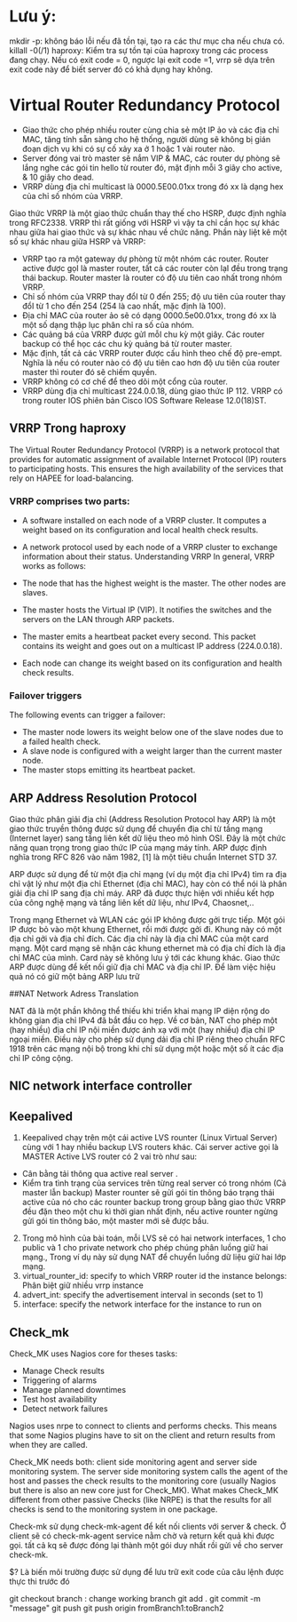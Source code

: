 # Lưu ý:

mkdir -p: không báo lỗi nếu đã tồn tại, tạo ra các thư mục cha nếu chưa có.
killall -0(/1) haproxy: Kiểm tra sự tồn tại của haproxy trong các process đang chạy. Nếu có exit code = 0, ngược lại exit code =1, vrrp sẽ dựa trên exit code này để biết server đó có khả dụng hay không. 

# Virtual Router Redundancy Protocol

- Giao thức cho phép nhiều router cùng chia sẻ một IP ảo và các địa chỉ MAC, tăng tính sẵn sàng cho hệ thống, người dùng sẽ không bị gián đoạn dịch vụ khi có sự cố xảy xa ở 1 hoặc 1 vài router nào.
- Server đóng vai trò master sẽ nắm VIP & MAC, các router dự phòng sẽ lắng nghe các gói tin hello từ router đó, mặt định mỗi 3 giây cho active, & 10 giây cho dead. 
- VRRP dùng địa chỉ multicast là 0000.5E00.01xx trong đó xx là dạng hex của chỉ số nhóm của VRRP.

 Giao thức VRRP là một giao thức chuẩn thay thế cho HSRP, được định nghĩa trong RFC2338. VRRP thì rất giống với HSRP vì vậy ta chỉ cần học sự khác nhau giữa hai giao thức và sự khác nhau về chức năng. Phần này liệt kê một số sự khác nhau giữa HSRP và VRRP:
- VRRP tạo ra một gateway dự phòng từ một nhóm các router. Router active được gọI là master router, tất cả các router còn lạI đều trong trạng thái backup. Router master là router có độ ưu tiên cao nhất trong nhóm VRRP.
- Chỉ số nhóm của VRRP thay đổI từ 0 đến 255; độ ưu tiên của router thay đổI từ 1 cho đến 254 (254 là cao nhất, mặc định là 100).
- Địa chỉ MAC của router ảo sẽ có dạng 0000.5e00.01xx, trong đó xx là một số dạng thập lục phân chỉ ra số của nhóm.
- Các quảng bá của VRRP được gửI mỗI chu kỳ một giây. Các router backup có thể học các chu kỳ quảng bá từ router master.
- Mặc định, tất cả các VRRP router được cấu hình theo chế độ pre-empt. Nghĩa là nếu có router nào có độ ưu tiên cao hơn độ ưu tiên của router master thì router đó sẽ chiếm quyền. 
- VRRP không có cơ chế để theo dõi một cổng của router.
- VRRP dùng địa chỉ multicast 224.0.0.18, dùng giao thức IP 112. VRRP có trong router IOS phiên bản Cisco IOS Software Release 12.0(18)ST.

## VRRP Trong haproxy

The Virtual Router Redundancy Protocol (VRRP) is a network protocol that provides for automatic assignment of available Internet Protocol (IP) routers to participating hosts. This ensures the high availability of the services that rely on HAPEE for load-balancing.

### VRRP comprises two parts:

* A software installed on each node of a VRRP cluster. It computes a weight based on its configuration and local health check results.
* A network protocol used by each node of a VRRP cluster to exchange information about their status.
Understanding VRRP
In general, VRRP works as follows:

* The node that has the highest weight is the master. The other nodes are slaves.
* The master hosts the Virtual IP (VIP). It notifies the switches and the servers on the LAN through ARP packets.
* The master emits a heartbeat packet every second. This packet contains its weight and goes out on a multicast IP address (224.0.0.18).
* Each node can change its weight based on its configuration and health check results.

### Failover triggers
The following events can trigger a failover:

* The master node lowers its weight below one of the slave nodes due to a failed health check.
* A slave node is configured with a weight larger than the current master node.
* The master stops emitting its heartbeat packet.

## ARP Address Resolution Protocol
Giao thức phân giải địa chỉ (Address Resolution Protocol hay ARP) là một giao thức truyền thông được sử dụng để chuyển địa chỉ từ tầng mạng (Internet layer) sang tầng liên kết dữ liệu theo mô hình OSI. Đây là một chức năng quan trọng trong giao thức IP của mạng máy tính. ARP được định nghĩa trong RFC 826 vào năm 1982, [1] là một tiêu chuẩn Internet STD 37.

ARP được sử dụng để từ một địa chỉ mạng (ví dụ một địa chỉ IPv4) tìm ra địa chỉ vật lý như một địa chỉ Ethernet (địa chỉ MAC), hay còn có thể nói là phân giải địa chỉ IP sang địa chỉ máy. ARP đã được thực hiện với nhiều kết hợp của công nghệ mạng và tầng liên kết dữ liệu, như IPv4, Chaosnet,..

Trong mạng Ethernet và WLAN các gói IP không được gởi trực tiếp. Một gói IP được bỏ vào một khung Ethernet, rồi mới được gởi đi. Khung này có một địa chỉ gởi và địa chỉ đích. Các địa chỉ này là địa chỉ MAC của một card mạng. Một card mạng sẽ nhận các khung ethernet mà có địa chỉ đích là địa chỉ MAC của mình. Card này sẽ không lưu ý tới các khung khác. Giao thức ARP được dùng để kết nối giữ địa chỉ MAC và địa chỉ IP. Để làm việc hiệu quả nó có giữ một bảng ARP lưu trữ

##NAT Network Adress Translation 

NAT đã là một phần không thể thiếu khi triển khai mạng IP diện rộng do không gian địa chỉ IPv4 đã bắt đầu co hẹp. Về cơ bản, NAT cho phép một (hay nhiều) địa chỉ IP nội miền được ánh xạ với một (hay nhiều) địa chỉ IP ngoại miền. Điều này cho phép sử dụng dải địa chỉ IP riêng theo chuẩn RFC 1918 trên các mạng nội bộ trong khi chỉ sử dụng một hoặc một số ít các địa chỉ IP công cộng.

## NIC network interface controller
## Keepalived 
1. Keepalived chạy trên một cái active LVS rounter (Linux Virtual Server) cùng với 1 hay nhiều backup LVS routers khác. Cái server active gọi là MASTER 
Active LVS router có 2 vai trò như sau: 
* Cân bằng tải thông qua active real server .
* Kiểm tra tình trạng của services trên từng real server có trong nhóm (Cả master lẫn backup)
Master rounter sẽ gửi gói tin thông báo trạng thái active của nó cho các rounter backup trong group bằng giao thức VRRP đều đặn theo một chu kì thời gian nhất định, nếu active rounter ngừng gửi gói tin thông báo, một master mới sẽ được bầu.
2. Trong mô hình của bài toán, mỗi LVS sẽ có hai network interfaces, 1 cho public và 1 cho private network cho phép chúng phân luồng giữ hai mạng., Trong ví dụ này sử dụng NAT để  chuyển luồng dữ liệu giữ hai lớp mạng. 
3.  virtual_rounter_id: specify to which VRRP router id the instance belongs: Phân biệt giữ nhiều vrrp instance
4.  advert_int: specify the advertisement interval in seconds (set to 1) 
5. interface: specify the network interface for the instance to run on 


## Check_mk 
Check_MK uses Nagios core for theses tasks:

* Manage Check results
* Triggering of alarms
* Manage planned downtimes
* Test host availability
* Detect network failures

Nagios uses nrpe to connect to clients and performs checks. This means that some Nagios plugins have to sit on the client and return results from when they are called.

Check_MK needs both: client side monitoring agent and server side monitoring system. The server side monitoring system calls the agent of the host and passes the check results to the monitoring core (usually Nagios but there is also an new core just for Check_MK). What makes Check_MK different from other passive Checks (like NRPE) is that the results for all checks is send to the monitoring system in one package.

Check-mk sử dụng check-mk-agent để kết nối clients với server & check. Ở client sẽ có check-mk-agent service nằm chờ và return kết quả khi được gọi. tất cả kq sẽ được đóng lại thành một gói duy nhất rồi gửi về cho server check-mk. 

$? Là biến môi trường được sử dụng để  lưu trữ exit code của câu lệnh được thực thi trước đó 


git checkout branch : change working branch
git add .
git commit -m "message"
git push 
git push origin fromBranch1:toBranch2

